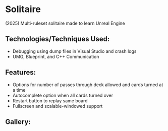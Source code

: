 # Solitaire
(2025) Multi-ruleset solitaire made to learn Unreal Engine

## Technologies/Techniques Used:
- Debugging using dump files in Visual Studio and crash logs
- UMG, Blueprint, and C++ Communication

## Features:
- Options for number of passes through deck allowed and cards turned at a time
- Autocomplete option when all cards turned over
- Restart button to replay same board
- Fullscreen and scalable-windowed support

## Gallery:
<img src="https://github.com/user-attachments/assets/2a86a474-324b-4850-a5ee-912953cdadc0" width="311" height="174" style="display:none">
<img src="https://github.com/user-attachments/assets/f8115b7f-0cad-41cb-82f3-910903c40869" width="311" height="174" style="display:none">
<img src="https://github.com/user-attachments/assets/ffeabb52-65fc-4691-ac53-08a2cf44d782" width="311" height="174" style="display:none">
